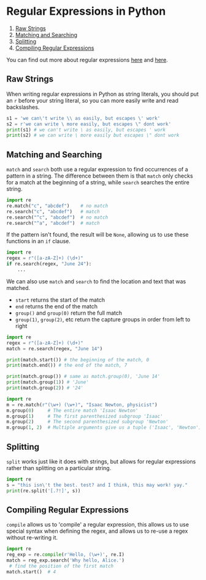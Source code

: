 # Regular Expressions in Python

1. [Raw Strings](#raw-strings)
2. [Matching and Searching](#matching-and-searching)
3. [Splitting](#splitting)
4. [Compiling Regular Expressions](#compiling-regular-expressions)

You can find out more about regular expressions [here](https://docs.python.org/3.6/howto/regex.html#regex-howto) and [here](https://docs.python.org/3.6/library/re.html#re-syntax).

## Raw Strings

When writing regular expressions in Python as string literals, you should put an `r` before your string literal, so you can more easily write and read backslashes.

```python
s1 = 'we can\'t write \\ as easily, but escapes \' work'
s2 = r'we can write \ more easily, but escapes \" dont work'
print(s1) # we can't write \ as easily, but escapes ' work
print(s2) # we can write \ more easily but escapes \" dont work
```


## Matching and Searching

`match` and `search` both use a regular expression to find occurrences of a pattern in a string. The difference between them is that `match` only checks for a match at the beginning of a string, while `search` searches the entire string.

```python
import re
re.match("c", "abcdef")    # no match
re.search("c", "abcdef")   # match
re.search("^c", "abcdef")  # no match
re.search("^a", "abcdef")  # match
```

If the pattern isn't found, the result will be `None`, allowing us to use these functions in an `if` clause.

```python
import re
regex = r"([a-zA-Z]+) (\d+)"
if re.search(regex, "June 24"):
    ...
```

We can also use `match` and `search` to find the location and text that was matched.

- `start` returns the start of the match
- `end` returns the end of the match
- `group()` and `group(0)` return the full match
- `group(1)`, `group(2)`, etc return the capture groups in order from left to right


```python
import re
regex = r"([a-zA-Z]+) (\d+)"
match = re.search(regex, "June 14")

print(match.start()) # the beginning of the match, 0
print(match.end()) # the end of the match, 7

print(match.group()) # same as match.group(0), 'June 14'
print(match.group(1)) # 'June'
print(match.group(2)) # '24'
```

```python
import re
m = re.match(r"(\w+) (\w+)", "Isaac Newton, physicist")
m.group(0)     # The entire match 'Isaac Newton'
m.group(1)     # The first parenthesized subgroup 'Isaac'
m.group(2)     # The second parenthesized subgroup 'Newton'
m.group(1, 2)  # Multiple arguments give us a tuple ('Isaac', 'Newton')
```

## Splitting

`split` works just like it does with strings, but allows for regular expressions rather than splitting on a particular string.

```python
import re
s = "this isn\'t the best. test? and I think, this may work! yay."
print(re.split('[.?!]', s))
```

## Compiling Regular Expressions

`compile` allows us to 'compile' a regular expression, this allows us to use special syntax when defining the regex, and allows us to re-use a regex without re-writing it.

```python
import re
reg_exp = re.compile(r'Hello, (\w+)', re.I)
match = reg_exp.search('Why hello, Alice.')
 # find the position of the first match
match.start()  # 4
```





